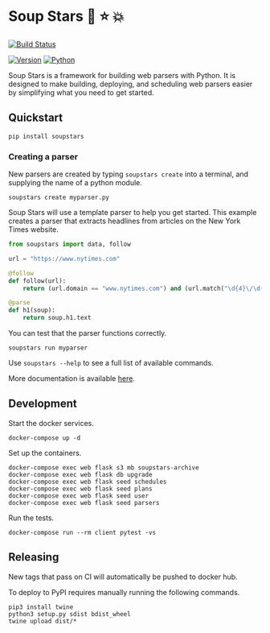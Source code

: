 # Soup Stars :stew: :star: :boom:

[![Build Status](https://travis-ci.org/soupstars/soupstars.svg?branch=master)](https://travis-ci.org/soupstars/soupstars)
<!-- [![Coverage Status](https://coveralls.io/repos/github/tjwaterman99/soupstars/badge.svg?branch=master)](https://coveralls.io/github/tjwaterman99/soupstars?branch=master) -->
<!-- [![Docs](https://readthedocs.org/projects/soupstars/badge/?version=latest)](https://soupstars.readthedocs.io/en/latest/?badge=latest) -->
[![Version](https://badge.fury.io/py/soupstars.svg)](https://badge.fury.io/py/soupstars)
[![Python](https://img.shields.io/pypi/pyversions/soupstars.svg)](https://pypi.org/project/soupstars/)

Soup Stars is a framework for building web parsers with Python. It is designed to make building, deploying, and scheduling web parsers easier by simplifying what you need to get started.

## Quickstart

```
pip install soupstars
```

### Creating a parser

New parsers are created by typing `soupstars create` into a terminal, and supplying the name of a python module.

```
soupstars create myparser.py
```

Soup Stars will use a template parser to help you get started. This example creates a parser that extracts headlines from articles on the New York Times website.

```python
from soupstars import data, follow

url = "https://www.nytimes.com"

@follow
def follow(url):
    return (url.domain == "www.nytimes.com") and (url.match("\d{4}\/\d{2}\/\d{2}"))

@parse
def h1(soup):
    return soup.h1.text
```

You can test that the parser functions correctly.

```
soupstars run myparser
```

Use `soupstars --help` to see a full list of available commands.

More documentation is available [here](http://soupstars-docs.s3-website-us-west-2.amazonaws.com/).

## Development

Start the docker services.

```
docker-compose up -d
```

Set up the containers.

```
docker-compose exec web flask s3 mb soupstars-archive
docker-compose exec web flask db upgrade
docker-compose exec web flask seed schedules
docker-compose exec web flask seed plans
docker-compose exec web flask seed user
docker-compose exec web flask seed parsers
```

Run the tests.

```
docker-compose run --rm client pytest -vs
```

## Releasing

New tags that pass on CI will automatically be pushed to docker hub.

To deploy to PyPI requires manually running the following commands.

```
pip3 install twine
python3 setup.py sdist bdist_wheel
twine upload dist/*
```

